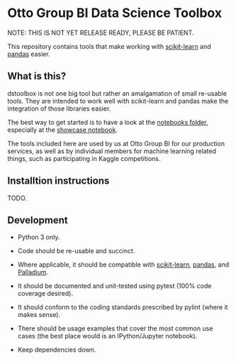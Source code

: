 # Otto Group BI Data Science Toolbox

NOTE: THIS IS NOT YET RELEASE READY, PLEASE BE PATIENT.

This repository contains tools that make working with
[scikit-learn](http://scikit-learn.org/) and
[pandas](http://pandas.pydata.org/) easier.

## What is this?

dstoolbox is not one big tool but rather an amalgamation of small
re-usable tools. They are intended to work well with scikit-learn and
pandas make the integration of those libraries easier.

The best way to get started is to have a look at the [notebooks
folder](LINK), especially at the [showcase notebook](LINK).

The tools included here are used by us at Otto Group BI for our
production services, as well as by individual members for machine
learning related things, such as participating in Kaggle competitions.

## Installtion instructions

TODO.


## Development

* Python 3 only.

* Code should be re-usable and succinct.

* Where applicable, it should be compatible with
  [scikit-learn](http://scikit-learn.org/),
  [pandas](http://pandas.pydata.org/), and
  [Palladium](https://github.com/ottogroup/palladium).

* It should be documented and unit-tested using pytest (100% code
  coverage desired).

* It should conform to the coding standards prescribed by pylint
  (where it makes sense).

* There should be usage examples that cover the most common use cases
  (the best place would is an IPython/Jupyter notebook).

* Keep dependencies down.

